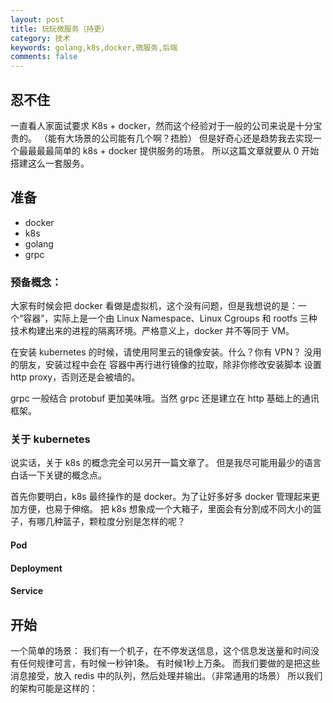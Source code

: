```yaml
---
layout: post
title: 玩玩微服务（持更）
category: 技术
keywords: golang,k8s,docker,微服务,后端
comments: false
---
```


## 忍不住
一直看人家面试要求 K8s + docker，然而这个经验对于一般的公司来说是十分宝贵的。
（能有大场景的公司能有几个啊？捂脸）
但是好奇心还是趋势我去实现一个最最最最简单的 k8s + docker 提供服务的场景。
所以这篇文章就要从 0 开始搭建这么一套服务。

## 准备
- docker
- k8s
- golang
- grpc

### 预备概念：
大家有时候会把 docker 看做是虚拟机，这个没有问题，但是我想说的是：一个“容器”，实际上是一个由 Linux Namespace、Linux Cgroups 和 rootfs 三种技术构建出来的进程的隔离环境。严格意义上，docker 并不等同于 VM。

在安装 kubernetes 的时候，请使用阿里云的镜像安装。什么？你有 VPN？
没用的朋友，安装过程中会在 容器中再行进行镜像的拉取，除非你修改安装脚本 设置 http proxy，否则还是会被墙的。

grpc 一般结合 protobuf 更加美味哦。当然 grpc 还是建立在 http 基础上的通讯框架。

### 关于 kubernetes 
说实话，关于 k8s 的概念完全可以另开一篇文章了。
但是我尽可能用最少的语言白话一下关键的概念点。

首先你要明白，k8s 最终操作的是 docker。为了让好多好多 docker 管理起来更加方便，也易于伸缩。
把 k8s 想象成一个大箱子，里面会有分割成不同大小的篮子，有哪几种篮子，颗粒度分别是怎样的呢？

#### Pod

#### Deployment

#### Service


## 开始

一个简单的场景：
我们有一个机子，在不停发送信息，这个信息发送量和时间没有任何规律可言，有时候一秒钟1条。
有时候1秒上万条。
而我们要做的是把这些消息接受，放入 redis 中的队列，然后处理并输出。（非常通用的场景）
所以我们的架构可能是这样的：
![]()
